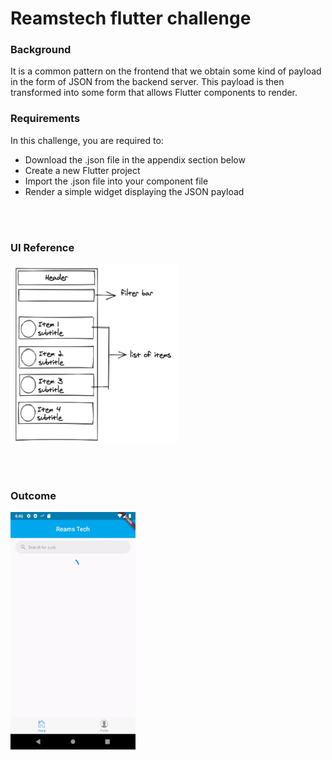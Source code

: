 # Reamstech flutter challenge

### Background
It is a common pattern on the frontend that we obtain some kind of payload in the form of JSON from the backend server. This payload is then transformed into some form that allows Flutter components to render.

### Requirements
In this challenge, you are required to:

- Download the .json file in the appendix section below
- Create a new Flutter project
- Import the .json file into your component file
- Render a simple widget displaying the JSON payload

<br> <br/>
### UI Reference
<img src="challenge_image.jpg" width="268" height="287">

<br> <br/>
### Outcome
<img src="app.gif" width="200" height="380"/>
